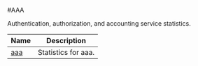 #AAA

Authentication, authorization, and accounting service statistics.


<table><thead><tr><th>Name</th><th>Description</th></tr></thead><tbody><tr><td><a href="../../../statistics/aaa/aaa/aaa">aaa</a></td><td>Statistics for aaa.</td><tr></tbody></table>

